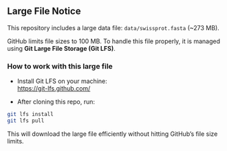 ## Large File Notice

This repository includes a large data file: `data/swissprot.fasta` (~273 MB).

GitHub limits file sizes to 100 MB. To handle this file properly, it is managed using **Git Large File Storage (Git LFS)**.

### How to work with this large file

- Install Git LFS on your machine:  
  https://git-lfs.github.com/

- After cloning this repo, run:

```bash
git lfs install
git lfs pull
```

This will download the large file efficiently without hitting GitHub’s file size limits.

